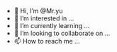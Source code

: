 - 👋 Hi, I’m @Mr.yu
- 👀 I’m interested in ...
- 🌱 I’m currently learning ...
- 💞️ I’m looking to collaborate on ...
- 📫 How to reach me ...

<!---
222yu/222yu is a ✨ special ✨ repository because its `README.md` (this file) appears on your GitHub profile.
You can click the Preview link to take a look at your changes.
--->
